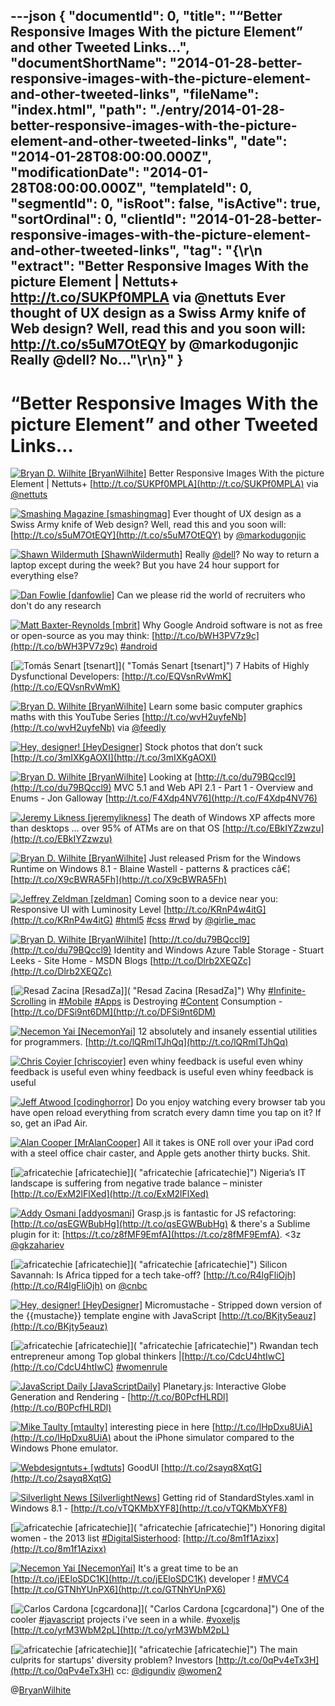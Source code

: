 ---json
{
  "documentId": 0,
  "title": "“Better Responsive Images With the picture Element” and other Tweeted Links…",
  "documentShortName": "2014-01-28-better-responsive-images-with-the-picture-element-and-other-tweeted-links",
  "fileName": "index.html",
  "path": "./entry/2014-01-28-better-responsive-images-with-the-picture-element-and-other-tweeted-links",
  "date": "2014-01-28T08:00:00.000Z",
  "modificationDate": "2014-01-28T08:00:00.000Z",
  "templateId": 0,
  "segmentId": 0,
  "isRoot": false,
  "isActive": true,
  "sortOrdinal": 0,
  "clientId": "2014-01-28-better-responsive-images-with-the-picture-element-and-other-tweeted-links",
  "tag": "{\r\n  \"extract\": \"Better Responsive Images With the picture Element | Nettuts+ http://t.co/SUKPf0MPLA via @nettuts  Ever thought of UX design as a Swiss Army knife of Web design? Well, read this and you soon will: http://t.co/s5uM7OtEQY by @markodugonjic  Really @dell? No...\"\r\n}"
}
---

# “Better Responsive Images With the picture Element” and other Tweeted Links…

[<img alt="Bryan D. Wilhite [BryanWilhite]" src="https://songhay.blob.core.windows.net/shared-social-twitter/BryanWilhite.jpeg">](http://t.co/KevCQ5bvaW "Bryan D. Wilhite [BryanWilhite]") <span>Better Responsive Images With the picture Element | Nettuts+ [http://t.co/SUKPf0MPLA](http://t.co/SUKPf0MPLA) via [@nettuts](http://twitter.com/nettuts)</span>

[<img alt="Smashing Magazine [smashingmag]" src="https://songhay.blob.core.windows.net/shared-social-twitter/smashingmag.png">](http://t.co/GWd3gP4kCk "Smashing Magazine [smashingmag]") <span>Ever thought of UX design as a Swiss Army knife of Web design? Well, read this and you soon will: [http://t.co/s5uM7OtEQY](http://t.co/s5uM7OtEQY) by [@markodugonjic](http://twitter.com/markodugonjic)</span>

[<img alt="Shawn Wildermuth [ShawnWildermuth]" src="https://songhay.blob.core.windows.net/shared-social-twitter/ShawnWildermuth.jpeg">](http://t.co/hPv2Ab2BJm "Shawn Wildermuth [ShawnWildermuth]") <span>Really [@dell](http://twitter.com/dell)? No way to return a laptop except during the week? But you have 24 hour support for everything else?</span>

[<img alt="Dan Fowlie [danfowlie]" src="https://songhay.blob.core.windows.net/shared-social-twitter/danfowlie.jpg">](http://trineo.co.nz "Dan Fowlie [danfowlie]") <span>Can we please rid the world of recruiters who don't do any research</span>

[<img alt="Matt Baxter-Reynolds [mbrit]" src="https://songhay.blob.core.windows.net/shared-social-twitter/mbrit.jpeg">](http://t.co/2i5bfFk0O9 "Matt Baxter-Reynolds [mbrit]") <span>Why Google Android software is not as free or open-source as you may think: [http://t.co/bWH3PV7z9c](http://t.co/bWH3PV7z9c) [#android](http://search.twitter.com/search?q=%23android)</span>

[<img alt="Tomás Senart [tsenart]" src="https://songhay.blob.core.windows.net/shared-social-twitter/tsenart.jpeg">]( "Tomás Senart [tsenart]") <span>7 Habits of Highly Dysfunctional Developers: [http://t.co/EQVsnRvWmK](http://t.co/EQVsnRvWmK)</span>

[<img alt="Bryan D. Wilhite [BryanWilhite]" src="https://songhay.blob.core.windows.net/shared-social-twitter/BryanWilhite.jpeg">](http://t.co/KevCQ5bvaW "Bryan D. Wilhite [BryanWilhite]") <span>Learn some basic computer graphics maths with this YouTube Series [http://t.co/wvH2uyfeNb](http://t.co/wvH2uyfeNb) via [@feedly](http://twitter.com/feedly)</span>

[<img alt="Hey, designer! [HeyDesigner]" src="https://songhay.blob.core.windows.net/shared-social-twitter/HeyDesigner.png">](http://t.co/rxACo7fVZz "Hey, designer! [HeyDesigner]") <span>Stock photos that don’t suck [http://t.co/3mIXKgAOXI](http://t.co/3mIXKgAOXI)</span>

[<img alt="Bryan D. Wilhite [BryanWilhite]" src="https://songhay.blob.core.windows.net/shared-social-twitter/BryanWilhite.jpeg">](http://t.co/KevCQ5bvaW "Bryan D. Wilhite [BryanWilhite]") <span>Looking at [http://t.co/du79BQccl9](http://t.co/du79BQccl9) MVC 5.1 and Web API 2.1 - Part 1 - Overview and Enums - Jon Galloway [http://t.co/F4Xdp4NV76](http://t.co/F4Xdp4NV76)</span>

[<img alt="Jeremy Likness [jeremylikness]" src="https://songhay.blob.core.windows.net/shared-social-twitter/jeremylikness.png">](http://t.co/tv3balGz2r "Jeremy Likness [jeremylikness]") <span>The death of Windows XP affects more than desktops ... over 95% of ATMs are on that OS [http://t.co/EBkIYZzwzu](http://t.co/EBkIYZzwzu)</span>

[<img alt="Bryan D. Wilhite [BryanWilhite]" src="https://songhay.blob.core.windows.net/shared-social-twitter/BryanWilhite.jpeg">](http://t.co/KevCQ5bvaW "Bryan D. Wilhite [BryanWilhite]") <span>Just released Prism for the Windows Runtime on Windows 8.1 - Blaine Wastell - patterns &amp; practices câ€¦ [http://t.co/X9cBWRA5Fh](http://t.co/X9cBWRA5Fh)</span>

[<img alt="Jeffrey Zeldman [zeldman]" src="https://songhay.blob.core.windows.net/shared-social-twitter/zeldman.png">](http://t.co/DTN2fH5Q7F "Jeffrey Zeldman [zeldman]") <span>Coming soon to a device near you: Responsive UI with Luminosity Level [http://t.co/KRnP4w4itG](http://t.co/KRnP4w4itG) [#html5](http://search.twitter.com/search?q=%23html5) [#css](http://search.twitter.com/search?q=%23css) [#rwd](http://search.twitter.com/search?q=%23rwd) by [@girlie_mac](http://twitter.com/girlie_mac)</span>

[<img alt="Bryan D. Wilhite [BryanWilhite]" src="https://songhay.blob.core.windows.net/shared-social-twitter/BryanWilhite.jpeg">](http://t.co/KevCQ5bvaW "Bryan D. Wilhite [BryanWilhite]") <span>[http://t.co/du79BQccl9](http://t.co/du79BQccl9) Identity and Windows Azure Table Storage - Stuart Leeks - Site Home - MSDN Blogs [http://t.co/Dlrb2XEQZc](http://t.co/Dlrb2XEQZc)</span>

[<img alt="Resad Zacina [ResadZa]" src="https://songhay.blob.core.windows.net/shared-social-twitter/ResadZa.jpg">]( "Resad Zacina [ResadZa]") <span>Why [#Infinite-Scrolling](http://search.twitter.com/search?q=%23Infinite-Scrolling) in [#Mobile](http://search.twitter.com/search?q=%23Mobile) [#Apps](http://search.twitter.com/search?q=%23Apps) is Destroying [#Content](http://search.twitter.com/search?q=%23Content) Consumption - [http://t.co/DFSi9nt6DM](http://t.co/DFSi9nt6DM)</span>

[<img alt="Necemon Yai [NecemonYai]" src="https://songhay.blob.core.windows.net/shared-social-twitter/NecemonYai.jpg">](http://t.co/ggRzp0DIaC "Necemon Yai [NecemonYai]") <span>12 absolutely and insanely essential utilities for programmers. [http://t.co/lQRmlTJhQq](http://t.co/lQRmlTJhQq)</span>

[<img alt="Chris Coyier [chriscoyier]" src="https://songhay.blob.core.windows.net/shared-social-twitter/chriscoyier.jpeg">](http://t.co/QklWEDl7ps "Chris Coyier [chriscoyier]") <span>even whiny feedback is useful even whiny feedback is useful even whiny feedback is useful even whiny feedback is useful</span>

[<img alt="Jeff Atwood [codinghorror]" src="https://songhay.blob.core.windows.net/shared-social-twitter/codinghorror.png">](http://t.co/SpurTHDh4e "Jeff Atwood [codinghorror]") <span>Do you enjoy watching every browser tab you have open reload everything from scratch every damn time you tap on it? If so, get an iPad Air.</span>

[<img alt="Alan Cooper [MrAlanCooper]" src="https://songhay.blob.core.windows.net/shared-social-twitter/MrAlanCooper.jpg">](http://t.co/UIY9E6IUcD "Alan Cooper [MrAlanCooper]") <span>All it takes is ONE roll over your iPad cord with a steel office chair caster, and Apple gets another thirty bucks. Shit.</span>

[<img alt="africatechie [africatechie]" src="https://songhay.blob.core.windows.net/shared-social-twitter/africatechie.jpg">]( "africatechie [africatechie]") <span>Nigeria’s IT landscape is suffering from negative trade balance – minister [http://t.co/ExM2lFlXed](http://t.co/ExM2lFlXed)</span>

[<img alt="Addy Osmani [addyosmani]" src="https://songhay.blob.core.windows.net/shared-social-twitter/addyosmani.jpeg">](http://t.co/Ss8VpfPH4Z "Addy Osmani [addyosmani]") <span>Grasp.js is fantastic for JS refactoring: [http://t.co/qsEGWBubHg](http://t.co/qsEGWBubHg) &amp; there's a Sublime plugin for it: [https://t.co/z8fMF9EmfA](https://t.co/z8fMF9EmfA). &lt;3z [@gkzahariev](http://twitter.com/gkzahariev)</span>

[<img alt="africatechie [africatechie]" src="https://songhay.blob.core.windows.net/shared-social-twitter/africatechie.jpg">]( "africatechie [africatechie]") <span>Silicon Savannah: Is Africa tipped for a tech take-off? [http://t.co/R4lgFliOjh](http://t.co/R4lgFliOjh) on [@cnbc](http://twitter.com/cnbc)</span>

[<img alt="Hey, designer! [HeyDesigner]" src="https://songhay.blob.core.windows.net/shared-social-twitter/HeyDesigner.png">](http://t.co/rxACo7fVZz "Hey, designer! [HeyDesigner]") <span>Micromustache - Stripped down version of the {{mustache}} template engine with JavaScript [http://t.co/BKjty5eauz](http://t.co/BKjty5eauz)</span>

[<img alt="africatechie [africatechie]" src="https://songhay.blob.core.windows.net/shared-social-twitter/africatechie.jpg">]( "africatechie [africatechie]") <span>Rwandan tech entrepreneur among Top global thinkers |[http://t.co/CdcU4htIwC](http://t.co/CdcU4htIwC) [#womenrule](http://search.twitter.com/search?q=%23womenrule)</span>

[<img alt="JavaScript Daily [JavaScriptDaily]" src="https://songhay.blob.core.windows.net/shared-social-twitter/JavaScriptDaily.png">](http://t.co/QqtQM7TKC4 "JavaScript Daily [JavaScriptDaily]") <span>Planetary.js: Interactive Globe Generation and Rendering - [http://t.co/B0PcfHLRDl](http://t.co/B0PcfHLRDl)</span>

[<img alt="Mike Taulty [mtaulty]" src="https://songhay.blob.core.windows.net/shared-social-twitter/mtaulty.png">](http://t.co/iVomBMJ51E "Mike Taulty [mtaulty]") <span>interesting piece in here [http://t.co/lHpDxu8UiA](http://t.co/lHpDxu8UiA) about the iPhone simulator compared to the Windows Phone emulator.</span>

[<img alt="Webdesigntuts+ [wdtuts]" src="https://songhay.blob.core.windows.net/shared-social-twitter/wdtuts.png">](http://t.co/epgGUM1B1E "Webdesigntuts+ [wdtuts]") <span>GoodUI [http://t.co/2sayq8XqtG](http://t.co/2sayq8XqtG)</span>

[<img alt="Silverlight News [SilverlightNews]" src="https://songhay.blob.core.windows.net/shared-social-twitter/SilverlightNews.png">](http://t.co/SBfvxCZmw1 "Silverlight News [SilverlightNews]") <span>Getting rid of StandardStyles.xaml in Windows 8.1 - [http://t.co/vTQKMbXYF8](http://t.co/vTQKMbXYF8)</span>

[<img alt="africatechie [africatechie]" src="https://songhay.blob.core.windows.net/shared-social-twitter/africatechie.jpg">]( "africatechie [africatechie]") <span>Honoring digital women - the 2013 list [#DigitalSisterhood](http://search.twitter.com/search?q=%23DigitalSisterhood): [http://t.co/8m1f1Azixx](http://t.co/8m1f1Azixx)</span>

[<img alt="Necemon Yai [NecemonYai]" src="https://songhay.blob.core.windows.net/shared-social-twitter/NecemonYai.jpg">](http://t.co/ggRzp0DIaC "Necemon Yai [NecemonYai]") <span>It's a great time to be an [http://t.co/jEEloSDC1K](http://t.co/jEEloSDC1K) developer ! [#MVC4](http://search.twitter.com/search?q=%23MVC4) [http://t.co/GTNhYUnPX6](http://t.co/GTNhYUnPX6)</span>

[<img alt="Carlos Cardona [cgcardona]" src="https://songhay.blob.core.windows.net/shared-social-twitter/cgcardona.jpeg">]( "Carlos Cardona [cgcardona]") <span>One of the cooler [#javascript](http://search.twitter.com/search?q=%23javascript) projects i've seen in a while. [#voxeljs](http://search.twitter.com/search?q=%23voxeljs) [http://t.co/yrM3WbM2pL](http://t.co/yrM3WbM2pL)</span>

[<img alt="africatechie [africatechie]" src="https://songhay.blob.core.windows.net/shared-social-twitter/africatechie.jpg">]( "africatechie [africatechie]") <span>The main culprits for startups' diversity problem? Investors [http://t.co/0qPv4eTx3H](http://t.co/0qPv4eTx3H) cc: [@digundiv](http://twitter.com/digundiv) [@women2](http://twitter.com/women2)</span>

@[BryanWilhite](https://twitter.com/BryanWilhite)
